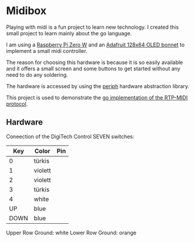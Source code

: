 # Midibox

Playing with midi is a fun project to learn new technology. I created this small project to learn mainly about
the go language.

I am using a [Raspberry Pi Zero W](https://www.raspberrypi.org/products/raspberry-pi-zero-w/) and an
[Adafruit 128x64 OLED bonnet](https://www.adafruit.com/product/3531) to implement a small midi controller.

The reason for choosing this hardware is because it is so easily available and it offers a small screen and
some buttons to get started without any need to do any soldering.

The hardware is accessed by using the [periph](https://periph.io) hardware abstraction library.

This project is used to demonstrate the [go implementation of the RTP-MIDI protocol](https://github.com/laenzlinger/go-midi-rtp).

## Hardware

Coneection of the DigiTech Control SEVEN switches:

| Key    | Color   | Pin   |
|--------|---------|-------|
| 0      | türkis  |       |
| 1      | violett |       |
| 2      | violett |       |
| 3      | türkis  |       |
| 4      | white   |       |
| UP     | blue    |       |
| DOWN   | blue    |       |

Upper Row Ground: white
Lower Row Ground: orange

